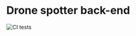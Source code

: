# Drone spotter back-end 

![CI tests](https://github.com/mmoila/drone_spotter_backend/actions/workflows/main.yml/badge.svg)


